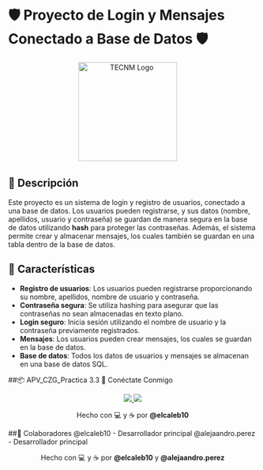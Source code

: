 # 🛡️ Proyecto de Login y Mensajes Conectado a Base de Datos 🛡️

<p align="center">
  <img src="[https://www.tecnm.mx/images/logos/tecnm_logo.png](https://iztapalapa3.tecnm.mx/departamentos/planeacion/comuydif/LOGO-VERTICAL.png)" alt="TECNM Logo" width="200"/>
  &nbsp;&nbsp;&nbsp;&nbsp;
</p>

## 📜 Descripción

Este proyecto es un sistema de login y registro de usuarios, conectado a una base de datos. Los usuarios pueden registrarse, y sus datos (nombre, apellidos, usuario y contraseña) se guardan de manera segura en la base de datos utilizando **hash** para proteger las contraseñas. Además, el sistema permite crear y almacenar mensajes, los cuales también se guardan en una tabla dentro de la base de datos.

## 🔑 Características

- **Registro de usuarios**: Los usuarios pueden registrarse proporcionando su nombre, apellidos, nombre de usuario y contraseña.
- **Contraseña segura**: Se utiliza hashing para asegurar que las contraseñas no sean almacenadas en texto plano.
- **Login seguro**: Inicia sesión utilizando el nombre de usuario y la contraseña previamente registrados.
- **Mensajes**: Los usuarios pueden crear mensajes, los cuales se guardan en la base de datos.
- **Base de datos**: Todos los datos de usuarios y mensajes se almacenan en una base de datos SQL.


##📦 APV_CZG_Practica 3.3
📲 Conéctate Conmigo
<p align="center"> <a href="https://facebook.com/elcaleb10"> <img src="https://img.icons8.com/fluent/48/000000/facebook-new.png"/> </a> <a href="https://instagram.com/elcaleb10"> <img src="https://img.icons8.com/fluent/48/000000/instagram-new.png"/> </a> </p>
<p align="center">Hecho con 💻 y ☕ por <strong>@elcaleb10</strong></p> 
##🤝 Colaboradores
@elcaleb10 - Desarrollador principal
@alejaandro.perez -  Desarrollador principal
<p align="center">Hecho con 💻 y ☕ por <strong>@elcaleb10</strong> y <strong>@alejaandro.perez</strong></p> 
